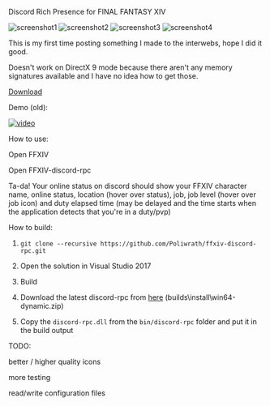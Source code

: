 Discord Rich Presence for FINAL FANTASY XIV

![screenshot1](https://i.imgur.com/O3ykoPj.png)
![screenshot2](https://i.imgur.com/rg9KWGO.png)
![screenshot3](https://i.imgur.com/WlULdui.png)
![screenshot4](https://i.imgur.com/TxXtOuI.png)

This is my first time posting something I made to the interwebs, hope I did it good. 

Doesn't work on DirectX 9 mode because there aren't any memory signatures available and I have no idea how to get those.

[Download](https://github.com/Poliwrath/ffxiv-discord-rpc/releases/latest)

Demo (old):

[![video](https://img.youtube.com/vi/GBYuvp6H5ak/0.jpg)](https://www.youtube.com/watch?v=GBYuvp6H5ak)

How to use:

Open FFXIV

Open FFXIV-discord-rpc

Ta-da! Your online status on discord should show your FFXIV character name, online status, location (hover over status), job, job level (hover over job icon) and duty elapsed time (may be delayed and the time starts when the application detects that you're in a duty/pvp)

How to build:

1. ```git clone --recursive https://github.com/Poliwrath/ffxiv-discord-rpc.git```

2. Open the solution in Visual Studio 2017

3. Build

4. Download the latest discord-rpc from [here](https://ci.appveyor.com/project/crmarsh/discord-rpc/build/artifacts) (builds\install\win64-dynamic.zip)

5. Copy the ```discord-rpc.dll``` from the ```bin/discord-rpc``` folder and put it in the build output

TODO:

better / higher quality icons

more testing

read/write configuration files